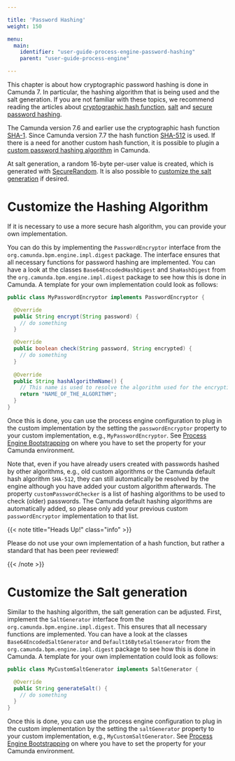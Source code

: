 ```yaml
---

title: 'Password Hashing'
weight: 150

menu:
  main:
    identifier: "user-guide-process-engine-password-hashing"
    parent: "user-guide-process-engine"

---
```


This chapter is about how cryptographic password hashing is done in Camunda 7. In particular, the hashing algorithm that is being used and the salt generation. If you are not familiar with these topics, we recommend reading the articles about [cryptographic hash function](https://en.wikipedia.org/wiki/Cryptographic_hash_function), [salt](https://en.wikipedia.org/wiki/Salt_(cryptography)) and [secure password hashing](https://crackstation.net/hashing-security.htm). 

The Camunda version 7.6 and earlier use the cryptographic hash function [SHA-1](https://en.wikipedia.org/wiki/SHA-1). Since Camunda version 7.7 the hash function [SHA-512](https://en.wikipedia.org/wiki/SHA-2) is used. If there is a need for another custom hash function, it is possible to plugin a [custom password hashing algorithm](#customize-the-hashing-algorithm) in Camunda. 

At salt generation, a random 16-byte per-user value is created, which is generated with [SecureRandom](http://docs.oracle.com/javase/6/docs/api/java/security/SecureRandom.html). It is also possible to [customize the salt generation](#customize-the-salt-generation) if desired.

# Customize the Hashing Algorithm

If it is necessary to use a more secure hash algorithm, you can provide your own implementation.

You can do this by implementing the `PasswordEncryptor` interface from the `org.camunda.bpm.engine.impl.digest` package. The interface ensures that all necessary functions for password hashing are implemented. You can have a look at the classes `Base64EncodedHashDigest` and `ShaHashDigest` from the `org.camunda.bpm.engine.impl.digest` package to see how this is done in Camunda. A template for your own implementation could look as follows:


```java
public class MyPasswordEncryptor implements PasswordEncryptor {

  @Override
  public String encrypt(String password) {
    // do something
  }

  @Override
  public boolean check(String password, String encrypted) {
    // do something
  }
  
  @Override
  public String hashAlgorithmName() {
	// This name is used to resolve the algorithm used for the encryption of a password.
	return "NAME_OF_THE_ALGORITHM";
  }
}
```

Once this is done, you can use the process engine configuration to plug in the custom implementation by the setting the `passwordEncryptor` property to your custom implementation, e.g., `MyPasswordEncryptor`. See [Process Engine Bootstrapping](../process-engine-bootstrapping) on where you have to set the property for your Camunda environment. 

Note that, even if you have already users created with passwords hashed by other algorithms, e.g., old custom algorithms or the Camunda default hash algorithm `SHA-512`, they can still automatically be resolved by the engine although you have added your custom algorithm afterwards. The property `customPasswordChecker` is a list of hashing algorithms to be used to check (older) passwords. The Camunda default hashing algorithms are automatically added, so please only add your previous custom `passwordEncryptor` implementation to that list.

{{< note title="Heads Up!" class="info" >}}

Please do not use your own implementation of a hash function, but rather a standard that has been peer reviewed!

{{< /note >}}


# Customize the Salt generation

Similar to the hashing algorithm, the salt generation can be adjusted. First, implement the `SaltGenerator` interface from the `org.camunda.bpm.engine.impl.digest`. This ensures that all necessary functions are implemented. You can have a look at the classes `Base64EncodedSaltGenerator` and `Default16ByteSaltGenerator` from the `org.camunda.bpm.engine.impl.digest` package to see how this is done in Camunda. A template for your own implementation could look as follows:

```java
public class MyCustomSaltGenerator implements SaltGenerator {

  @Override
  public String generateSalt() {
    // do something
  }
}
```

Once this is done, you can use the process engine configuration to plug in the custom implementation by the setting the `saltGenerator` property to your custom implementation, e.g., `MyCustomSaltGenerator`. See [Process Engine Bootstrapping](../process-engine-bootstrapping) on where you have to set the property for your Camunda environment.




